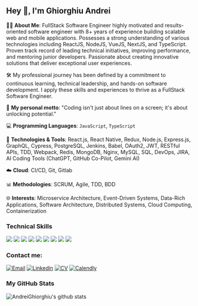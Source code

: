 ## Hey 👋, I'm Ghiorghiu Andrei

👨‍💻 **About Me**: FullStack Software Engineer highly motivated and results-oriented software engineer with 8+ years of experience building scalable web and mobile applications. Possesses a strong understanding of various technologies including ReactJS, NodeJS, VueJS, NextJS, and TypeScript. Proven track record of leading technical initiatives, improving performance, and mentoring junior developers. Passionate about creating innovative solutions that deliver exceptional user experiences.

🛠️ My professional journey has been defined by a commitment to continuous learning, technical leadership, and hands-on software development. I apply these skills and experiences to thrive as a FullStack Software Engineer.

🚀 **My personal motto**: "Coding isn't just about lines on a screen; it's about unlocking potential."

💻 **Programming Languages**: `JavaScript`, `TypeScript`

🔧 **Technologies & Tools**: React.js, React Native, Redux, Node.js, Express.js, GraphQL, Cypress, PostgreSQL, Jenkins, Babel, OAuth2, JWT, RESTful APIs, TDD, Webpack, Redis, MongoDB, Nginx, MySQL, SQL, DevOps, JIRA, AI Coding Tools (ChatGPT, GitHub Co-Pilot, Gemini AI)

☁️ **Cloud**: CI/CD, Git, Gitlab

📊 **Methodologies**: SCRUM, Agile, TDD, BDD

🌐 **Interests**: Microservice Architecture, Event-Driven Systems, Data-Rich Applications, Software Architecture, Distributed Systems, Cloud Computing, Containerization

### Technical Skills

<img src="https://img.shields.io/badge/-React.js-161616?style=flat&logo=react&logoColor=00d9ff"> <img src="https://img.shields.io/badge/-Node.js-339933?style=flat&logo=node.js&logoColor=fff"> <img src="https://img.shields.io/badge/-JavaScript-black?style=flat&logo=javascript&logoColor=eed718"> <img src="https://img.shields.io/badge/-GraphQL-4E224C?style=flat&logo=graphql&logoColor=F6009C"> <img src="https://img.shields.io/badge/-Cypress-027780?style=flat&logo=Cypress&logoColor=black"> <img src="https://img.shields.io/badge/-Redux-black?style=flat&logo=Redux&logoColor=764ABC"> <img src="https://img.shields.io/badge/-Vue.js-4fc08d?style=flat&logo=vue.js&logoColor=fff"> <img src = "https://img.shields.io/badge/-HTML5-E34F26?style=flat&logo=html5&logoColor=white"> <img src = "https://img.shields.io/badge/-CSS3-1572B6?style=flat&logo=css3&logoColor=white">

### Contact me:

[![Email](https://img.shields.io/badge/Mail-D14836?style=flat-square&logo=gmail&logoColor=fff)](mailto:andreighiorghiudev@gmail.com)
[![Linkedin](https://img.shields.io/badge/LinkedIn-0077b5?style=flat-square&logo=linkedin&logoColor=fff)](https://www.linkedin.com/in/ghiorghiu-andrei-dev/)
[![CV](https://img.shields.io/badge/CV-454746?style=flat-square&logo=googledrive&logoColor=fff)](https://drive.google.com/file/d/1udOCXQLuWmC0gLpetcVi29Zzlt1W0L9-/view?usp=sharing)
[![Calendly](https://img.shields.io/badge/Calendly-006BFF?style=flat-square&logo=calendly&logoColor=fff)](https://calendly.com/andreighiorghiudev/30min)

### My GitHub Stats

![AndreiGhiorghiu's github stats](https://github-readme-stats.vercel.app/api?username=AndreiGhiorghiu&show_icons=true)
